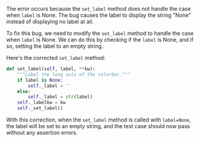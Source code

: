 The error occurs because the `set_label` method does not handle the case when `label` is None. The bug causes the label to display the string "None" instead of displaying no label at all.

To fix this bug, we need to modify the `set_label` method to handle the case when `label` is None. We can do this by checking if the `label` is None, and if so, setting the label to an empty string.

Here's the corrected `set_label` method:

```python
def set_label(self, label, **kw):
    """Label the long axis of the colorbar."""
    if label is None:
        self._label = ''
    else:
        self._label = str(label)
    self._labelkw = kw
    self._set_label()
```

With this correction, when the `set_label` method is called with `label=None`, the label will be set to an empty string, and the test case should now pass without any assertion errors.